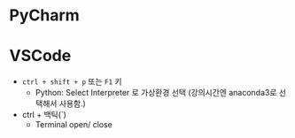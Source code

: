 # PyCharm







# VSCode

- `ctrl + shift + p` 또는 `F1` 키 
  -  Python: Select Interpreter 로 가상환경 선택 (강의시간엔 anaconda3로 선택해서 사용함.)
- ctrl + 백틱(`)
  - Terminal open/ close